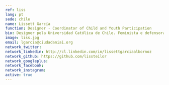 ```yaml
---
ref: liss
lang: pt
sede: chile
name: Lissett García
function: Designer - Coordinator of Child and Youth Participation
bio: Designer pela Universidad Católica de Chile. Feminista e defensora da participação de crianças e adolescentes.
image: liss.jpg
email: lgarcia@ciudadaniai.org
network_twitter:
network_linkedin: http://cl.linkedin.com/in/lissettgarciaalbornoz
network_github: https://github.com/lissteilor
network_googleplus:
network_facebook:
network_instagram:
active: true
---
```

